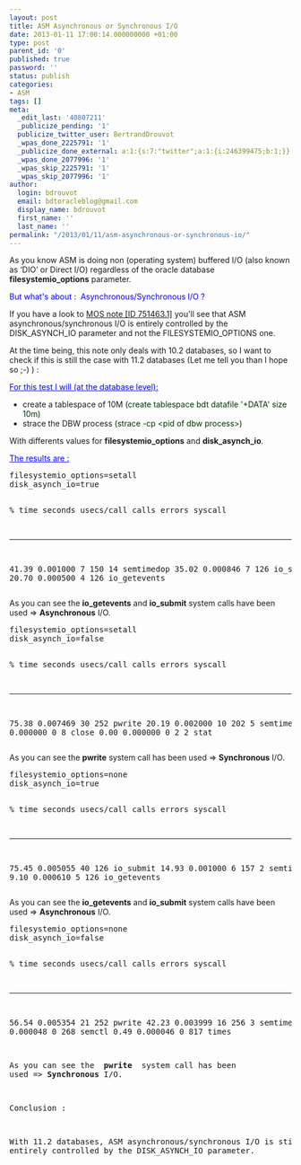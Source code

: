 ```yaml
---
layout: post
title: ASM Asynchronous or Synchronous I/O
date: 2013-01-11 17:00:14.000000000 +01:00
type: post
parent_id: '0'
published: true
password: ''
status: publish
categories:
- ASM
tags: []
meta:
  _edit_last: '40807211'
  _publicize_pending: '1'
  publicize_twitter_user: BertrandDrouvot
  _wpas_done_2225791: '1'
  _publicize_done_external: a:1:{s:7:"twitter";a:1:{i:246399475;b:1;}}
  _wpas_done_2077996: '1'
  _wpas_skip_2225791: '1'
  _wpas_skip_2077996: '1'
author:
  login: bdrouvot
  email: bdtoracleblog@gmail.com
  display_name: bdrouvot
  first_name: ''
  last_name: ''
permalink: "/2013/01/11/asm-asynchronous-or-synchronous-io/"
---
```

<p>As you know ASM is doing non (operating system) buffered I/O (also known as ‘DIO’ or Direct I/O) regardless of the oracle database <strong>filesystemio_options</strong> parameter.</p>
<p><span style="color:#0000ff;">But what's about :  Asynchronous/Synchronous I/O ?</span></p>
<p>If you have a look to <a href="https://support.oracle.com/epmos/faces/ui/km/SearchDocDisplay.jspx?_afrLoop=638224979179169&amp;recommended=true&amp;type=DOCUMENT&amp;id=751463.1&amp;_afrWindowMode=0&amp;_adf.ctrl-state=e23gwbnmc_184" target="_blank">MOS note [ID 751463.1]</a> you'll see that ASM asynchronous/synchronous I/O is entirely controlled by the DISK_ASYNCH_IO parameter and not the FILESYSTEMIO_OPTIONS one.</p>
<p>At the time being, this note only deals with 10.2 databases, so I want to check if this is still the case with 11.2 databases (Let me tell you than I hope so ;-) ) :</p>
<p><span style="text-decoration:underline;"><span style="color:#0000ff;text-decoration:underline;">For this test I will (at the database level):</span></span></p>
<ul>
<li>create a tablespace of 10M (<span style="color:#003300;">create tablespace bdt datafile '+DATA' size 10m</span>)</li>
<li>strace the DBW process (<span style="color:#003300;">strace -cp &lt;pid of dbw process&gt;</span>)</li>
</ul>
<p>With differents values for <strong>filesystemio_options</strong> and <strong>disk_asynch_io</strong>.</p>
<p><span style="text-decoration:underline;color:#0000ff;">The results are :</span></p>
<pre>filesystemio_options=setall
disk_asynch_io=true

% time seconds usecs/call calls errors syscall

------ ----------- ----------- --------- --------- ----------------
41.39 0.001000 7 150 14 semtimedop
35.02 0.000846 7 126 io_submit
20.70 0.000500 4 126 io_getevents</pre>
<p>As you can see the <strong>io_getevents</strong> and <strong>io_submit</strong> system calls have been used =&gt; <strong>Asynchronous</strong> I/O.</p>
<pre>filesystemio_options=setall
disk_asynch_io=false

% time seconds usecs/call calls errors syscall
------ ----------- ----------- --------- --------- ----------------
75.38 0.007469 30 252 pwrite
20.19 0.002000 10 202 5 semtimedop
0.00 0.000000 0 8 close
0.00 0.000000 0 2 2 stat</pre>
<p>As you can see the <strong>pwrite</strong> system call has been used =&gt; <strong>Synchronous</strong> I/O.</p>
<pre>filesystemio_options=none
disk_asynch_io=true

% time seconds usecs/call calls errors syscall
------ ----------- ----------- --------- --------- ----------------
75.45 0.005055 40 126 io_submit
14.93 0.001000 6 157 2 semtimedop
9.10 0.000610 5 126 io_getevents</pre>
<p>As you can see the <strong>io_getevents</strong> and <strong>io_submit</strong> system calls have been used =&gt; <strong>Asynchronous</strong> I/O.</p>
<pre>filesystemio_options=none
disk_asynch_io=false

% time seconds usecs/call calls errors syscall
------ ----------- ----------- --------- --------- ----------------
56.54 0.005354 21 252 pwrite 42.23 0.003999 16 256 3 semtimedop 0.51 0.000048 0 268 semctl 0.49 0.000046 0 817 times

As you can see the&nbsp; **pwrite** &nbsp;system call has been used =\> **Synchronous** I/O.

Conclusion :

With 11.2 databases, ASM asynchronous/synchronous&nbsp;I/O is still entirely controlled by the DISK\_ASYNCH\_IO parameter.

